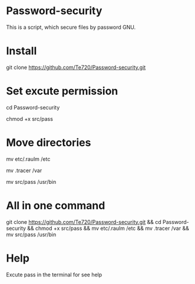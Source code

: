 # Password-security

This is a script, which secure files by password GNU.

# Install

git clone https://github.com/Te720/Password-security.git

# Set excute permission

cd Password-security

chmod +x src/pass

# Move directories

mv etc/.raulm /etc

mv .tracer /var

mv src/pass /usr/bin

# All in one command

git clone https://github.com/Te720/Password-security.git && cd Password-security && chmod +x src/pass && mv etc/.raulm /etc && mv .tracer /var && mv src/pass /usr/bin

# Help

Excute pass in the terminal for see help



